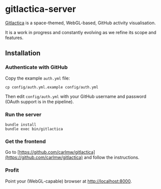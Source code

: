 # gitlactica-server

[Gitlactica](https://github.com/carlmw/gitlactica) is a space-themed, WebGL-based, GitHub activity visualisation.

It is a work in progress and constantly evolving as we refine its scope and features.

## Installation

### Authenticate with GitHub

Copy the example `auth.yml` file:

    cp config/auth.yml.example config/auth.yml

Then edit `config/auth.yml` with your GitHub username and password (OAuth support is in the pipeline).

### Run the server

    bundle install
    bundle exec bin/gitlactica

### Get the frontend

Go to [https://github.com/carlmw/gitlactica](https://github.com/carlmw/gitlactica) and follow the instructions.

### Profit

Point your (WebGL-capable) browser at [http://localhost:8000](http://localhost:8000).
